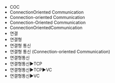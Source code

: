 ﻿- COC
- ConnectionOriented Communication
- Connection-oriented Communication
- Connection-Oriented Communication
- ConnectionOrientedCommunication
- 연결
- 연결형
- 연결형 통신
- 연결형 통신 (Connection-oriented Communication)
- 연결형통신
- 연결형통신▶️TCP
- 연결형통신▶️TCP▶️VC
- 연결형통신▶️VC
